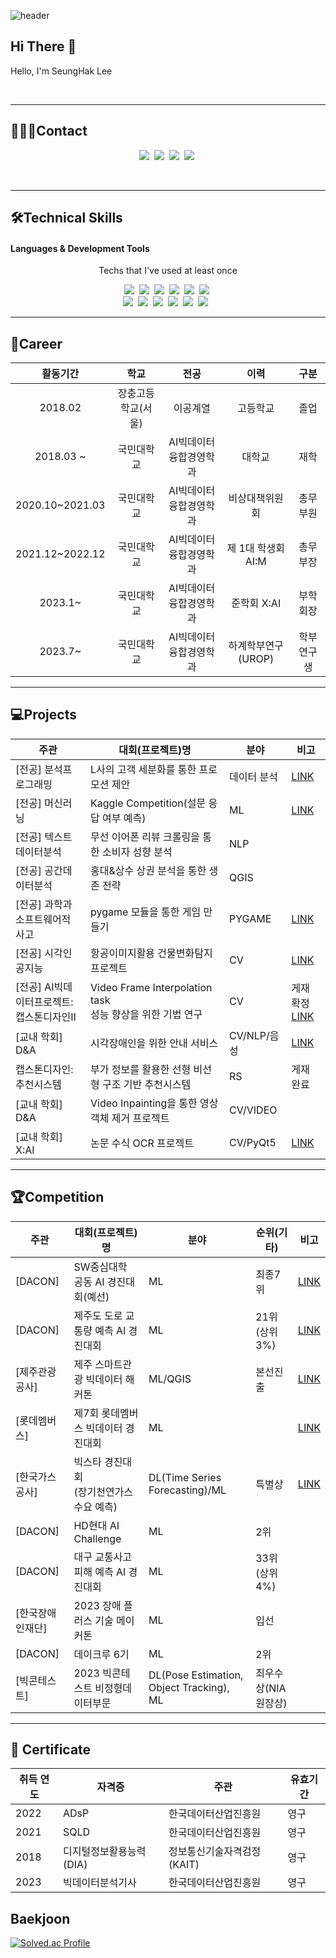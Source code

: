 ![header](https://capsule-render.vercel.app/api?type=waving&color=random&height=200&section=header&text=LEE%SEUNGHAK%20's%20GitHub&fontSize=60&animation=fadeIn)


## Hi There 👋
Hello, I'm SeungHak Lee

<br/>

***

## 🙍🏻‍♂️Contact
<p align="center">
  <a href="https://www.notion.so/Seunghak-Lee-6cf687a1f3614e62ab74c793c7a0f01e"><img src="https://img.shields.io/badge/Notion-000000?style=flat-square&logo=Notion&logoColor=white&link=https://www.notion.so/Seunghak-Lee-6cf687a1f3614e62ab74c793c7a0f01e"/></a>&nbsp
  <a href="https://www.facebook.com/profile.php?id=100007883883793"><img src="https://img.shields.io/badge/Facebook-1877F2?style=flat-square&logo=Facebook&logoColor=white&link=https://www.facebook.com/profile.php?id=100007883883793"/></a>&nbsp
  <a href="https://www.instagram.com/lees_hak/"><img src="https://img.shields.io/badge/Instagram-E4405F?style=flat-square&logo=Instagram&logoColor=white&link=https://www.instagram.com/lees_hak/"/></a>&nbsp
  <a href="mailto:dltmdgkr95@gmail.com"><img src="https://img.shields.io/badge/Gmail-d14836?style=flat-square&logo=Gmail&logoColor=white&link=dltmdgkr95@gmail.com"/></a>&nbsp
</p>

<br/>

***

## 🛠Technical Skills 
#### Languages & Development Tools
<p align="center"> Techs that I've used at least once </p>

<p align="center">
  <img src="https://img.shields.io/badge/Python-3766AB?style=flat-square&logo=Python&logoColor=white"/></a>&nbsp 
  <img src="https://img.shields.io/badge/Java-007396?style=flat-square&logo=Java&logoColor=white"/></a>&nbsp
  <img src="https://img.shields.io/badge/Pytorch-EE4C2C?style=flat-square&logo=Pytorch&logoColor=white"/>&nbsp
  <img src="https://img.shields.io/badge/SQL-4479A1?style=flat-square&logo=MySQL&logoColor=white"/>&nbsp
  <img src="https://img.shields.io/badge/Qgis-589632?style=flat-square&logo=Qgis&logoColor=white"/></a>&nbsp 
  <img src="https://img.shields.io/badge/Excel-217346?style=flat-square&logo=Microsoft Excel&logoColor=white"/></a>&nbsp 
  <br>
  <img src="https://img.shields.io/badge/Jupyter-F37626?style=flat-square&logo=Jupyter&logoColor=white"/></a>&nbsp 
  <img src="https://img.shields.io/badge/Google Colab-F9AB00?style=flat-square&logo=Google Colab&logoColor=white"/></a>&nbsp 
  <img src="https://img.shields.io/badge/VSCode-007ACC?style=flat-square&logo=Visual Studio Code&logoColor=white"/></a>&nbsp 
  <img src="https://img.shields.io/badge/Git-F05032?style=flat-square&logo=Git&logoColor=white"/></a>&nbsp
  <img src="https://img.shields.io/badge/GitHub-181717?style=flat-square&logo=GitHub&logoColor=white"/></a>&nbsp 
  <img src="https://img.shields.io/badge/Slack-4A154B?style=flat-square&logo=Slack&logoColor=white"/> </a>&nbsp 
</p>

***

## 📝Career
| 활동기간 | 학교 | 전공 | 이력 | 구분 |
| :------: | :------: | :------: | :------: | :------: |
| 2018.02 | 장충고등학교(서울) | 이공계열 | 고등학교 | 졸업 |
| 2018.03 ~ | 국민대학교 | AI빅데이터융합경영학과 | 대학교 | 재학 |
| 2020.10~2021.03 | 국민대학교 | AI빅데이터융합경영학과 | 비상대책위원회 | 총무부원 |
| 2021.12~2022.12 | 국민대학교 | AI빅데이터융합경영학과 | 제 1대 학생회 AI:M | 총무부장 |
| 2023.1~ | 국민대학교 | AI빅데이터융합경영학과 | 준학회 X:AI | 부학회장 |
| 2023.7~ | 국민대학교 | AI빅데이터융합경영학과 | 하계학부연구(UROP) | 학부연구생 |

***

## 💻Projects
|주관|대회(프로젝트)명|분야|비고|
|------|---|---|---|
|[전공] 분석프로그래밍|L사의 고객 세분화를 통한 프로모션 제안|데이터 분석|[LINK](https://github.com/lshak123/Projects/tree/main/%5B%EA%B5%90%EB%82%B4%5D%20%EB%B0%B1%ED%99%94%EC%A0%90%20%EA%B3%A0%EA%B0%9D%EB%B6%84%EC%84%9D%EC%9D%84%20%ED%86%B5%ED%95%9C%20%EB%A7%88%EC%BC%80%ED%8C%85%20%EC%A0%84%EB%9E%B5%20%EC%A0%9C%EC%8B%9C%202021.06)|
|[전공] 머신러닝|Kaggle Competition(설문 응답 여부 예측)|ML|[LINK](https://github.com/lshak123/Projects/tree/main/%5B%EA%B5%90%EB%82%B4%5D%20%EC%84%A4%EB%AC%B8%EC%A1%B0%EC%82%AC%20%EC%9D%91%EB%8B%B5%20%EC%97%AC%EB%B6%80%20%EC%98%88%EC%B8%A1%20%ED%94%84%EB%A1%9C%EC%A0%9D%ED%8A%B8%202021.12)|
|[전공] 텍스트데이터분석|무선 이어폰 리뷰 크롤링을 통한 소비자 성향 분석|NLP||
|[전공] 공간데이터분석|홍대&상수 상권 분석을 통한 생존 전략|QGIS||
|[전공] 과학과 소프트웨어적 사고|pygame 모듈을 통한 게임 만들기|PYGAME|[LINK](https://github.com/lshak123/Projects/tree/main/%5B%EA%B5%90%EB%82%B4%5D%20%EA%B2%8C%EC%9E%84%EB%A7%8C%EB%93%A4%EA%B8%B0_2022.06)|
|[전공] 시각인공지능|항공이미지활용 건물변화탐지 프로젝트|CV|[LINK](https://github.com/lshak123/Projects/tree/main/%5B%EA%B5%90%EB%82%B4%5D%20%ED%95%AD%EA%B3%B5%EC%9D%B4%EB%AF%B8%EC%A7%80%ED%99%9C%EC%9A%A9%20%EA%B1%B4%EB%AC%BC%EB%B3%80%ED%99%94%ED%83%90%EC%A7%80)|
|[전공] AI빅데이터프로젝트:<br/>캡스톤디자인Ⅱ|Video Frame Interpolation task<br/>성능 향상을 위한 기법 연구|CV|게재 확정 <br/>[LINK](https://github.com/lshak123/VideoFrameInterpolation_Dance)|
|[교내 학회] D&A|시각장애인을 위한 안내 서비스|CV/NLP/음성|[LINK](https://github.com/lshak123/Projects/tree/main/%5BDL%20%ED%94%84%EB%A1%9C%EC%A0%9D%ED%8A%B8%5D%20%EC%8B%9C%EA%B0%81%EC%9E%A5%EC%95%A0%EC%9D%B8%EC%9D%84%20%EC%9C%84%ED%95%9C%20%EC%95%88%EB%82%B4%20%EC%84%9C%EB%B9%84%EC%8A%A4_2022.07~)|
|캡스톤디자인:추천시스템|부가 정보를 활용한 선형 비선형 구조 기반 추천시스템|RS|게재 완료|
|[교내 학회] D&A|Video Inpainting을 통한 영상 객체 제거 프로젝트|CV/VIDEO||
|[교내 학회] X:AI|논문 수식 OCR 프로젝트|CV/PyQt5|[LINK](https://github.com/X-AI-eXtension-Artificial-Intelligence/4th-ADV-SESSION/tree/main/TeamCV2)|

***

## 🏆Competition
|주관|대회(프로젝트)명|분야|순위(기타)|비고|
|------|---|---|---|---|
|[DACON]| SW중심대학 공동 AI 경진대회(예선)|ML|최종7위|[LINK](https://github.com/lshak123/Competition/tree/main/%5Bdacon%5D%20SW%EC%A4%91%EC%8B%AC%EB%8C%80%ED%95%99%20%EA%B3%B5%EB%8F%99%20AI%20%EA%B2%BD%EC%A7%84%EB%8C%80%ED%9A%8C%EC%98%88%EC%84%A0_2022.08)|
|[DACON]| 제주도 도로 교통량 예측 AI 경진대회|ML|21위(상위 3%)|[LINK](https://github.com/lshak123/Competition/tree/main/%5Bdacon%5D%20%EC%A0%9C%EC%A3%BC%20%EB%8F%84%EB%A1%9C%20%EA%B5%90%ED%86%B5%EB%9F%89%20%EC%98%88%EC%B8%A1_2022.11)|
|[제주관광공사]|제주 스마트관광 빅데이터 해커톤|ML/QGIS|본선진출|[LINK](https://github.com/lshak123/Competition/tree/main/%EC%A0%9C%EC%A3%BC%20%EC%8A%A4%EB%A7%88%ED%8A%B8%EA%B4%80%EA%B4%91%20%EB%B9%85%EB%8D%B0%EC%9D%B4%ED%84%B0%20%ED%95%B4%EC%BB%A4%ED%86%A4)|
|[롯데멤버스]|제7회 롯데멤버스 빅데이터 경진대회|ML||[LINK](https://github.com/lshak123/Competition/tree/main/%5B%EB%A1%AF%EB%8D%B0%EB%A9%A4%EB%B2%84%EC%8A%A4%5D%20%EB%B9%85%EB%8D%B0%EC%9D%B4%ED%84%B0%20%EA%B2%BD%EC%A7%84%EB%8C%80%ED%9A%8C_2022.08)|
|[한국가스공사]|빅스타 경진대회<br/>(장기천연가스 수요 예측)|DL(Time Series Forecasting)/ML|특별상|[LINK](https://github.com/lshak123/Competition/tree/main/%5B%ED%95%9C%EA%B5%AD%EA%B0%80%EC%8A%A4%EA%B3%B5%EC%82%AC%5D%20%EC%9E%A5%EA%B8%B0%EC%B2%9C%EC%97%B0%EA%B0%80%EC%8A%A4%20%EC%88%98%EC%9A%94%20%EC%98%88%EC%B8%A1_2022.12)|
|[DACON]|HD현대 AI Challenge|ML|2위|
|[DACON]|대구 교통사고 피해 예측 AI 경진대회|ML|33위(상위 4%)|
|[한국장애인재단]|2023 장애 플러스 기술 메이커톤|ML|입선|
|[DACON]|데이크루 6기|ML|2위|
|[빅콘테스트]|2023 빅콘테스트 비정형데이터부문|DL(Pose Estimation, Object Tracking), ML|최우수상(NIA원장상)|

***

## 📜 Certificate
|취득 연도|자격증|주관|유효기간|
|-|-|-|-|
|2022|ADsP|한국데이터산업진흥원|영구|
|2021|SQLD|한국데이터산업진흥원|영구|
|2018|디지털정보활용능력(DIA)|정보통신기술자격검정(KAIT)|영구|
|2023|빅데이터분석기사|한국데이터산업진흥원|영구|

## Baekjoon
[![Solved.ac Profile](http://mazassumnida.wtf/api/v2/generate_badge?boj=dltmdgkr95)](https://solved.ac/dltmdgkr95/)

